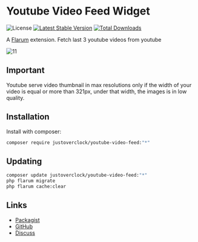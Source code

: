 # Youtube Video Feed Widget

![License](https://img.shields.io/badge/license-MIT-blue.svg) [![Latest Stable Version](https://img.shields.io/packagist/v/justoverclock/youtube-video-feed.svg)](https://packagist.org/packages/justoverclock/youtube-video-feed) [![Total Downloads](https://img.shields.io/packagist/dt/justoverclock/youtube-video-feed.svg)](https://packagist.org/packages/justoverclock/youtube-video-feed)

A [Flarum](http://flarum.org) extension. Fetch last 3 youtube videos from youtube

![11](https://user-images.githubusercontent.com/79002016/128869390-947be3b5-bf7d-4de2-b072-0d1821421173.png)

## Important

Youtube serve video thumbnail in max resolutions only if the width of your video is equal or more than 321px, under that width, the images is in low quality.


## Installation

Install with composer:

```sh
composer require justoverclock/youtube-video-feed:"*"
```

## Updating

```sh
composer update justoverclock/youtube-video-feed:"*"
php flarum migrate
php flarum cache:clear
```

## Links

- [Packagist](https://packagist.org/packages/justoverclock/youtube-video-feed)
- [GitHub](https://github.com/justoverclock/youtube-video-feed)
- [Discuss](https://discuss.flarum.org/d/PUT_DISCUSS_SLUG_HERE)
